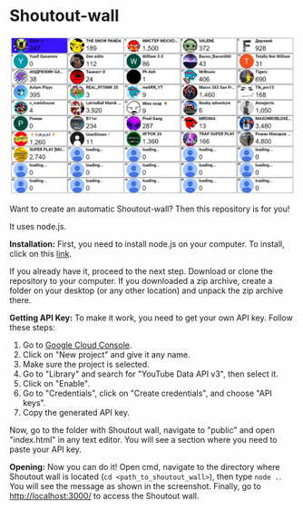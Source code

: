 # Shoutout-wall

![Shoutout Wall](img/bg.png)

Want to create an automatic Shoutout-wall? Then this repository is for you!

It uses node.js.

**Installation:**
First, you need to install node.js on your computer. To install, click on this [link](https://nodejs.org/en/download).

If you already have it, proceed to the next step. Download or clone the repository to your computer. If you downloaded a zip archive, create a folder on your desktop (or any other location) and unpack the zip archive there.

**Getting API Key:**
To make it work, you need to get your own API key. Follow these steps:
1. Go to [Google Cloud Console](https://console.cloud.google.com/).
2. Click on "New project" and give it any name.
3. Make sure the project is selected.
4. Go to "Library" and search for "YouTube Data API v3", then select it.
5. Click on "Enable".
6. Go to "Credentials", click on "Create credentials", and choose "API keys".
7. Copy the generated API key.

Now, go to the folder with Shoutout wall, navigate to "public" and open "index.html" in any text editor. You will see a section where you need to paste your API key.

**Opening:**
Now you can do it! Open cmd, navigate to the directory where Shoutout wall is located (`cd <path_to_shoutout_wall>`), then type `node .`. You will see the message as shown in the screenshot. Finally, go to [http://localhost:3000/](http://localhost:3000/) to access the Shoutout wall.
